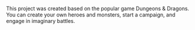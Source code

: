 This project was created based on the popular game Dungeons & Dragons. You can create your own heroes and monsters, start a campaign, and engage in imaginary battles.
